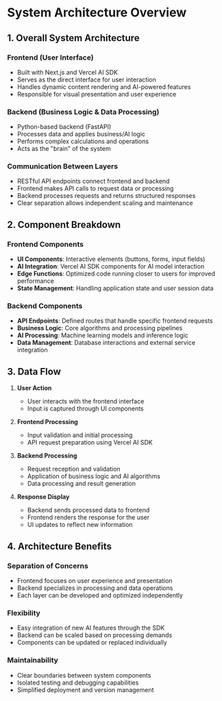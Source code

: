 # System Architecture Overview

## 1. Overall System Architecture

### Frontend (User Interface)
- Built with Next.js and Vercel AI SDK
- Serves as the direct interface for user interaction
- Handles dynamic content rendering and AI-powered features
- Responsible for visual presentation and user experience

### Backend (Business Logic & Data Processing)
- Python-based backend (FastAPI)
- Processes data and applies business/AI logic
- Performs complex calculations and operations
- Acts as the "brain" of the system

### Communication Between Layers
- RESTful API endpoints connect frontend and backend
- Frontend makes API calls to request data or processing
- Backend processes requests and returns structured responses
- Clear separation allows independent scaling and maintenance

## 2. Component Breakdown

### Frontend Components
- **UI Components**: Interactive elements (buttons, forms, input fields)
- **AI Integration**: Vercel AI SDK components for AI model interaction
- **Edge Functions**: Optimized code running closer to users for improved performance
- **State Management**: Handling application state and user session data

### Backend Components
- **API Endpoints**: Defined routes that handle specific frontend requests
- **Business Logic**: Core algorithms and processing pipelines
- **AI Processing**: Machine learning models and inference logic
- **Data Management**: Database interactions and external service integration

## 3. Data Flow

1. **User Action**
   - User interacts with the frontend interface
   - Input is captured through UI components

2. **Frontend Processing**
   - Input validation and initial processing
   - API request preparation using Vercel AI SDK

3. **Backend Processing**
   - Request reception and validation
   - Application of business logic and AI algorithms
   - Data processing and result generation

4. **Response Display**
   - Backend sends processed data to frontend
   - Frontend renders the response for the user
   - UI updates to reflect new information

## 4. Architecture Benefits

### Separation of Concerns
- Frontend focuses on user experience and presentation
- Backend specializes in processing and data operations
- Each layer can be developed and optimized independently

### Flexibility
- Easy integration of new AI features through the SDK
- Backend can be scaled based on processing demands
- Components can be updated or replaced individually

### Maintainability
- Clear boundaries between system components
- Isolated testing and debugging capabilities
- Simplified deployment and version management